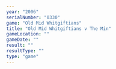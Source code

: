 ```yaml
---
year: "2006"
serialNumber: "0330" 
game: "Old Mid Whitgiftians"
title: "Old Mid Whitgiftians v The Min"
gameLocation: ""
gameDate: ""
result: ""
resultType: ""
type: "game"
---
```

